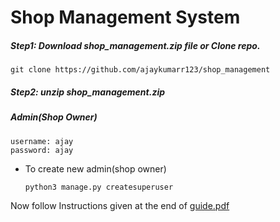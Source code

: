 # Shop Management System
##### Step1: Download shop_management.zip file  or Clone repo.
```
git clone https://github.com/ajaykumarr123/shop_management 
```
##### Step2: unzip shop_management.zip</br>

##### Admin(Shop Owner) </br>
```
username: ajay
password: ajay
```

* To create new admin(shop owner)</br>
  ```
  python3 manage.py createsuperuser
  ```
Now follow Instructions given at the end of [guide.pdf](https://github.com/ajaykumarr123/shop_management/blob/master/guide.pdf)
